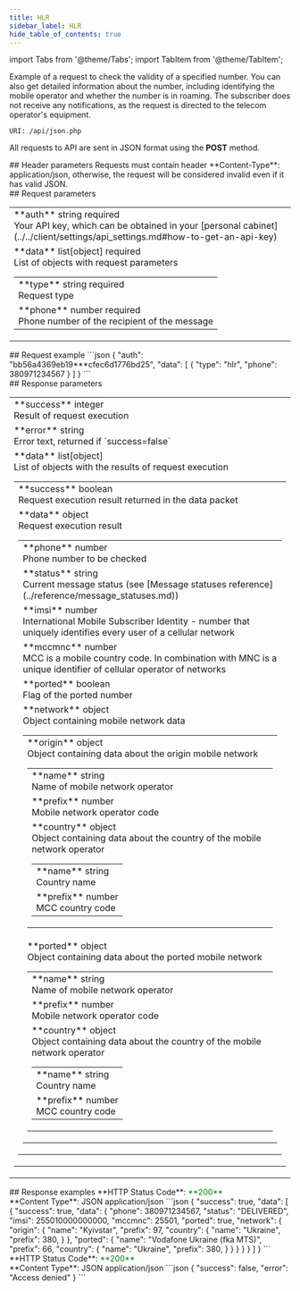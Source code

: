 ```yaml
---
title: HLR
sidebar_label: HLR
hide_table_of_contents: true
---
```


import Tabs from '@theme/Tabs';
import TabItem from '@theme/TabItem';

Example of a request to check the validity of a specified number. You can also get detailed information about the number, including identifying the mobile operator and whether the number is in roaming. The subscriber does not receive any notifications, as the request is directed to the telecom operator's equipment.

`URI: /api/json.php`

All requests to API are sent in JSON format using the <a class="green-text">**POST**</a> method.

<div class="header">
    ## Header parameters
    Requests must contain header **Content-Type**: application/json, otherwise, the request will be considered invalid even if it has valid JSON.
</div>

<div class="post-wrap">
    <div class="post-item">
        <div class="item-content">
            <div class="request-parameters">
            ## Request parameters
            <table class="t1">
                <tbody>
                    <tr>
                        <td>
                            <a class="name">**auth**</a>
                            <a class="type">string</a>
                            <a class="required">required</a> <br/>
                            <a class="description">Your API key, which can be obtained in your [personal cabinet](../../client/settings/api_settings.md#how-to-get-an-api-key)</a>
                        </td>
                    </tr>
                    <tr>
                        <td>
                            <a class="name">**data**</a>
                            <a class="type">list[object]</a>
                            <a class="required">required</a> <br/>
                            <a class="description">List of objects with request parameters</a>
                            <table class="t2">
                            <tbody>
                                <tr>
                                    <td>
                                        <a class="name">**type**</a>
                                        <a class="type">string</a>
                                        <a class="required">required</a> <br/>
                                        <a class="description">Request type</a>
                                    </td>
                                </tr>
                                <tr>
                                    <td>
                                        <a class="name">**phone**</a>
                                        <a class="type">number</a>
                                        <a class="required">required</a> <br/>
                                        <a class="description">Phone number of the recipient of the message</a>
                                    </td>
                                </tr>
                            </tbody>
                            </table>
                        </td>
                    </tr>
                </tbody>
            </table>
            </div>
        </div>
    </div>
    <div class="post-item">
        <div class="item-content">
            <div class="request-example">
                ## Request example
                ```json
                {
                    "auth": "bb56a4369eb19***cfec6d1776bd25",
                    "data": [
                        {
                            "type": "hlr",
                            "phone": 380971234567
                        }
                    ]
                }
                ```
            </div>
        </div>
    </div>
    <div class="post-item">
        <div class="item-content">
            <div class="response-parameters">
            ## Response parameters
            <table class="t1">
                <tbody>
                    <tr>
                        <td>
                            <a class="name">**success**</a>
                            <a class="type">integer</a> <br/>
                            <a class="description">Result of request execution</a>
                        </td>
                    </tr>
                    <tr>
                        <td>
                            <a class="name">**error**</a>
                            <a class="type">string</a> <br/>
                            <a class="description">Error text, returned if `success=false`</a>
                        </td>
                    </tr>
                    <tr>
                        <td>
                            <a class="name">**data**</a>
                            <a class="type">list[object]</a> <br/>
                            <a class="description">List of objects with the results of request execution</a>
                            <table class="t2">
                                <tbody>
                                    <tr>
                                        <td>
                                            <a class="name">**success**</a>
                                            <a class="type">boolean</a> <br/>
                                            <a class="description">Request execution result returned in the data packet</a>
                                        </td>
                                    </tr>
                                    <tr>
                                        <td>
                                            <a class="name">**data**</a>
                                            <a class="type">object</a><br/>
                                            <a class="description">Request execution result</a> <br/>
                                            <table class="t2">
                                                <tbody>
                                                    <tr>
                                                        <td>
                                                            <a class="name">**phone**</a>
                                                            <a class="type">number</a> <br/>
                                                            <a class="description">Phone number to be checked</a>
                                                        </td>
                                                    </tr>
                                                    <tr>
                                                        <td>                                              
                                                            <a class="name">**status**</a>
                                                            <a class="type">string</a> <br/>
                                                            <a class="description">Current message status (see [Message statuses reference](../reference/message_statuses.md))</a>
                                                        </td>
                                                    </tr>
                                                    <tr>
                                                        <td>                                              
                                                            <a class="name">**imsi**</a>
                                                            <a class="type">number</a> <br/>
                                                            <a class="description">International Mobile Subscriber Identity - number that uniquely identifies every user of a cellular network</a>
                                                        </td>
                                                    </tr>
                                                    <tr>
                                                        <td>                                              
                                                            <a class="name">**mccmnc**</a>
                                                            <a class="type">number</a> <br/>
                                                            <a class="description">MCC is a mobile country code. In combination with MNC is a unique identifier of cellular operator of networks</a>
                                                        </td>
                                                    </tr>
                                                    <tr>
                                                        <td>                                              
                                                            <a class="name">**ported**</a>
                                                            <a class="type">boolean</a> <br/>
                                                            <a class="description">Flag of the ported number</a>
                                                        </td>
                                                    </tr>
                                                    <tr>
                                                        <td>                                              
                                                            <a class="name">**network**</a>
                                                            <a class="type">object</a> <br/>
                                                            <a class="description">Object containing mobile network data</a>
                                                            <table class="t2">
                                                            <tbody>
                                                                <tr>
                                                                    <td>
                                                                        <a class="name">**origin**</a>
                                                                        <a class="type">object</a> <br/>
                                                                        <a class="description">Object containing data about the origin mobile network</a>
                                                                        <table class="t2">
                                                                        <tbody>
                                                                            <tr>
                                                                                <td>
                                                                                    <a class="name">**name**</a>
                                                                                    <a class="type">string</a> <br/>
                                                                                    <a class="description">Name of mobile network operator</a>
                                                                                </td>
                                                                            </tr>
                                                                            <tr>
                                                                                <td>
                                                                                    <a class="name">**prefix**</a>
                                                                                    <a class="type">number</a> <br/>
                                                                                    <a class="description">Mobile network operator code</a>
                                                                                </td>
                                                                            </tr>
                                                                            <tr>
                                                                                <td>
                                                                                    <a class="name">**country**</a>
                                                                                    <a class="type">object</a> <br/>
                                                                                    <a class="description">Object containing data about the country of the mobile network operator</a>
                                                                                    <table class="t2">
                                                                                    <tbody>
                                                                                        <tr>
                                                                                            <td>
                                                                                                <a class="name">**name**</a>
                                                                                                <a class="type">string</a> <br/>
                                                                                                <a class="description">Country name</a>
                                                                                            </td>
                                                                                        </tr>
                                                                                        <tr>
                                                                                            <td>
                                                                                                <a class="name">**prefix**</a>
                                                                                                <a class="type">number</a> <br/>
                                                                                                <a class="description">MCC country code</a>
                                                                                            </td>
                                                                                        </tr>
                                                                                    </tbody>
                                                                                    </table>
                                                                                </td>
                                                                            </tr>
                                                                        </tbody>
                                                                        </table>
                                                                    </td>
                                                                </tr>
                                                                <tr>
                                                                    <td>
                                                                        <a class="name">**ported**</a>
                                                                        <a class="type">object</a> <br/>
                                                                        <a class="description">Object containing data about the ported mobile network</a>
                                                                        <table class="t2">
                                                                        <tbody>
                                                                            <tr>
                                                                                <td>
                                                                                    <a class="name">**name**</a>
                                                                                    <a class="type">string</a> <br/>
                                                                                    <a class="description">Name of mobile network operator</a>
                                                                                </td>
                                                                            </tr>
                                                                            <tr>
                                                                                <td>
                                                                                    <a class="name">**prefix**</a>
                                                                                    <a class="type">number</a> <br/>
                                                                                    <a class="description">Mobile network operator code</a>
                                                                                </td>
                                                                            </tr>
                                                                            <tr>
                                                                                <td>
                                                                                    <a class="name">**country**</a>
                                                                                    <a class="type">object</a> <br/>
                                                                                    <a class="description">Object containing data about the country of the mobile network operator</a>
                                                                                    <table class="t2">
                                                                                    <tbody>
                                                                                        <tr>
                                                                                            <td>
                                                                                                <a class="name">**name**</a>
                                                                                                <a class="type">string</a> <br/>
                                                                                                <a class="description">Country name</a>
                                                                                            </td>
                                                                                        </tr>
                                                                                        <tr>
                                                                                            <td>
                                                                                                <a class="name">**prefix**</a>
                                                                                                <a class="type">number</a> <br/>
                                                                                                <a class="description">MCC country code</a>
                                                                                            </td>
                                                                                        </tr>
                                                                                    </tbody>
                                                                                    </table>
                                                                                </td>
                                                                            </tr>
                                                                        </tbody>
                                                                        </table>
                                                                    </td>
                                                                </tr>
                                                            </tbody>
                                                            </table>
                                                        </td>
                                                    </tr>
                                                </tbody>
                                            </table>
                                        </td>
                                    </tr>
                                </tbody>
                            </table>
                        </td>
                    </tr>
                </tbody>
            </table>
            </div>
        </div>
    </div>
    <div class="post-item">
        <div class="item-content">
            <div class="response-example">
                ## Response examples
                <Tabs
                groupId="response-examples"
                defaultValue="successful"
                values={[
                    { label: 'Successful', value: 'successful', },
                    { label: 'Access denied', value: 'accessdenied' }
                ]}
                >
                <TabItem value="successful">
                **HTTP Status Code**: <font color="green">**200**</font> <br/> **Content Type**: JSON application/json
                ```json
                {
                    "success": true,
                    "data": [
                        {
                            "success": true,
                            "data": {
                                "phone": 380971234567,
                                "status": "DELIVERED",
                                "imsi": 255010000000000,
                                "mccmnc": 25501,
                                "ported": true,
                                "network": {
                                    "origin": {
                                        "name": "Kyivstar",
                                        "prefix": 97,
                                        "country": {
                                            "name": "Ukraine",
                                            "prefix": 380,
                                        }
                                    },
                                    "ported": {
                                        "name": "Vodafone Ukraine (fka MTS)",
                                        "prefix": 66,
                                        "country": {
                                            "name": "Ukraine",
                                            "prefix": 380,
                                        }
                                    }
                                }
                            }
                        }
                    ]
                }
                ```
                </TabItem>
                <TabItem value="accessdenied">
                **HTTP Status Code**: <font color="green">**200**</font> <br/> **Content Type**: JSON application/json
                ```json
                {
                    "success": false,
                    "error": "Access denied"
                }
                ```
                </TabItem>
                </Tabs>
            </div>
        </div>
    </div>
</div>